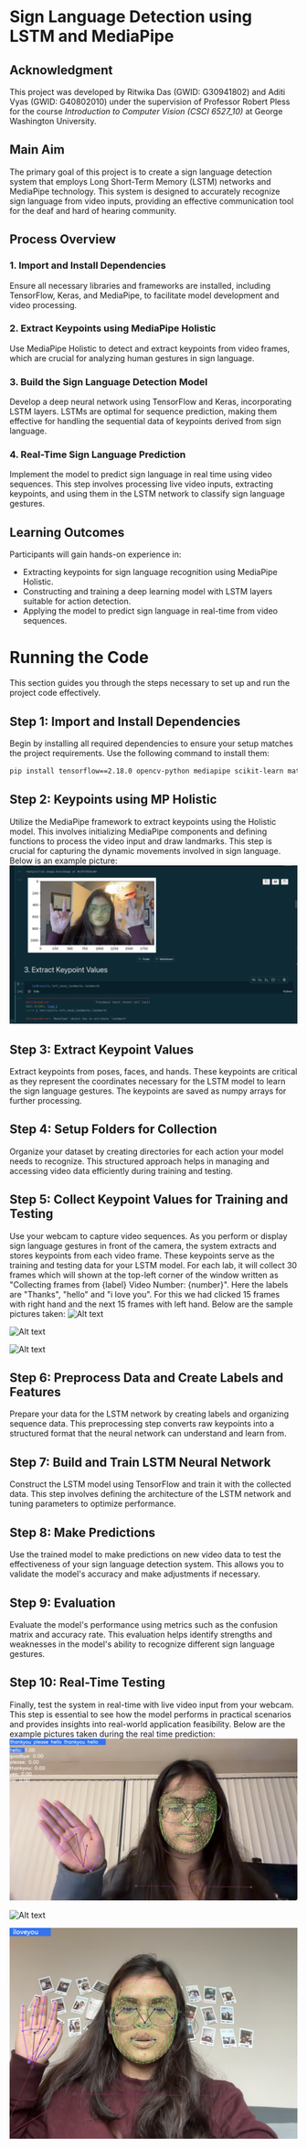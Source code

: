 # Sign Language Detection using LSTM and MediaPipe

## Acknowledgment
This project was developed by Ritwika Das (GWID: G30941802) and Aditi Vyas (GWID: G40802010) under the supervision of Professor Robert Pless for the course *Introduction to Computer Vision (CSCI 6527_10)* at George Washington University.

## Main Aim
The primary goal of this project is to create a sign language detection system that employs Long Short-Term Memory (LSTM) networks and MediaPipe technology. This system is designed to accurately recognize sign language from video inputs, providing an effective communication tool for the deaf and hard of hearing community.

## Process Overview

### 1. Import and Install Dependencies
Ensure all necessary libraries and frameworks are installed, including TensorFlow, Keras, and MediaPipe, to facilitate model development and video processing.

### 2. Extract Keypoints using MediaPipe Holistic
Use MediaPipe Holistic to detect and extract keypoints from video frames, which are crucial for analyzing human gestures in sign language.

### 3. Build the Sign Language Detection Model
Develop a deep neural network using TensorFlow and Keras, incorporating LSTM layers. LSTMs are optimal for sequence prediction, making them effective for handling the sequential data of keypoints derived from sign language.

### 4. Real-Time Sign Language Prediction
Implement the model to predict sign language in real time using video sequences. This step involves processing live video inputs, extracting keypoints, and using them in the LSTM network to classify sign language gestures.

## Learning Outcomes
Participants will gain hands-on experience in:
- Extracting keypoints for sign language recognition using MediaPipe Holistic.
- Constructing and training a deep learning model with LSTM layers suitable for action detection.
- Applying the model to predict sign language in real-time from video sequences.

# Running the Code

This section guides you through the steps necessary to set up and run the project code effectively.

## Step 1: Import and Install Dependencies
Begin by installing all required dependencies to ensure your setup matches the project requirements. Use the following command to install them:

```bash
pip install tensorflow==2.18.0 opencv-python mediapipe scikit-learn matplotlib
```

## Step 2: Keypoints using MP Holistic
Utilize the MediaPipe framework to extract keypoints using the Holistic model. This involves initializing MediaPipe components and defining functions to process the video input and draw landmarks. This step is crucial for capturing the dynamic movements involved in sign language.
Below is an example picture:
![Alt text](record_keypoint.png "Hello")

## Step 3: Extract Keypoint Values
Extract keypoints from poses, faces, and hands. These keypoints are critical as they represent the coordinates necessary for the LSTM model to learn the sign language gestures. The keypoints are saved as numpy arrays for further processing.

## Step 4: Setup Folders for Collection
Organize your dataset by creating directories for each action your model needs to recognize. This structured approach helps in managing and accessing video data efficiently during training and testing.

## Step 5: Collect Keypoint Values for Training and Testing
Use your webcam to capture video sequences. As you perform or display sign language gestures in front of the camera, the system extracts and stores keypoints from each video frame. These keypoints serve as the training and testing data for your LSTM model.
For each lab, it will collect 30 frames which will shown at the top-left corner of the window written as "Collecting frames from {label} Video Number: {number}". Here the labels are "Thanks", "hello" and "i love you". For this we had clicked 15 frames with right hand and the next 15 frames with left hand.
Below are the sample pictures taken:
![Alt text](data_hello.png "Hello")

![Alt text](data_thanks.png "Thanks")

![Alt text](data_iloveyou.png "I Love you")

## Step 6: Preprocess Data and Create Labels and Features
Prepare your data for the LSTM network by creating labels and organizing sequence data. This preprocessing step converts raw keypoints into a structured format that the neural network can understand and learn from.

## Step 7: Build and Train LSTM Neural Network
Construct the LSTM model using TensorFlow and train it with the collected data. This step involves defining the architecture of the LSTM network and tuning parameters to optimize performance.

## Step 8: Make Predictions
Use the trained model to make predictions on new video data to test the effectiveness of your sign language detection system. This allows you to validate the model's accuracy and make adjustments if necessary.

## Step 9: Evaluation
Evaluate the model's performance using metrics such as the confusion matrix and accuracy rate. This evaluation helps identify strengths and weaknesses in the model's ability to recognize different sign language gestures.

## Step 10: Real-Time Testing
Finally, test the system in real-time with live video input from your webcam. This step is essential to see how the model performs in practical scenarios and provides insights into real-world application feasibility.
Below are the example pictures taken during the real time prediction:
![Alt text](real_hello.png "Hello")

![Alt text](real_thanks.png "Thanks")

![Alt text](real_iloveyou.png "I Love you")
